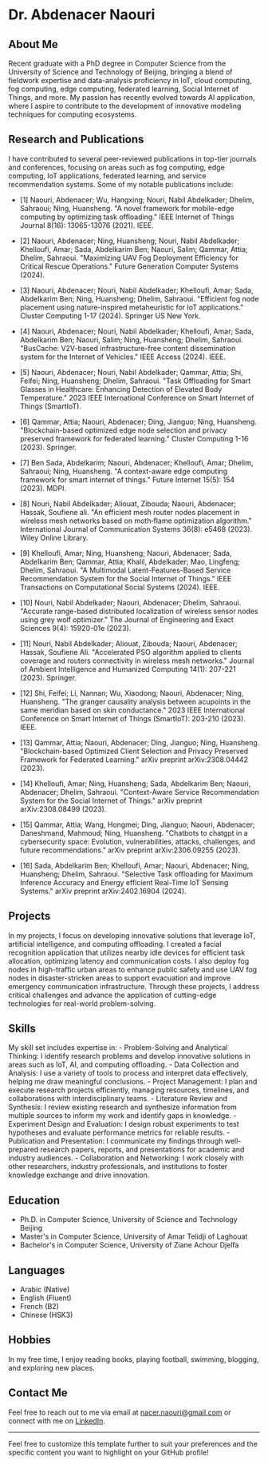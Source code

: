 # Dr. Abdenacer Naouri                    
## About Me

Recent graduate with a PhD degree in Computer Science from the University of Science and Technology of Beijing, 
bringing a blend of fieldwork expertise and data-analysis proficiency in IoT, cloud computing, fog computing, 
edge computing, federated learning, Social Internet of Things, and more. My passion has recently evolved towards AI application, 
where I aspire to contribute to the development of innovative modeling techniques for computing ecosystems.

## Research and Publications

I have contributed to several peer-reviewed publications in top-tier journals and conferences, focusing on areas such as fog computing, edge computing, IoT applications, federated learning, and service recommendation systems. Some of my notable publications include:

- [1]	Naouri, Abdenacer; Wu, Hangxing; Nouri, Nabil Abdelkader; Dhelim, Sahraoui; Ning, Huansheng. "A novel framework for mobile-edge computing by optimizing task offloading." IEEE Internet of Things Journal 8(16): 13065-13076 (2021). IEEE.

- [2]	Naouri, Abdenacer; Ning, Huansheng; Nouri, Nabil Abdelkader; Khelloufi, Amar; Sada, Abdelkarim Ben; Naouri, Salim; Qammar, Attia; Dhelim, Sahraoui. "Maximizing UAV Fog Deployment Efficiency for Critical Rescue Operations." Future Generation Computer Systems (2024).

- [3]	Naouri, Abdenacer; Nouri, Nabil Abdelkader; Khelloufi, Amar; Sada, Abdelkarim Ben; Ning, Huansheng; Dhelim, Sahraoui. "Efficient fog node placement using nature-inspired metaheuristic for IoT applications." Cluster Computing 1-17 (2024). Springer US New York.

- [4]	Naouri, Abdenacer; Nouri, Nabil Abdelkader; Khelloufi, Amar; Sada, Abdelkarim Ben; Naouri, Salim; Ning, Huansheng; Dhelim, Sahraoui. "BusCache: V2V-based infrastructure-free content dissemination system for the Internet of Vehicles." IEEE Access (2024). IEEE.

- [5]	Naouri, Abdenacer; Nouri, Nabil Abdelkader; Qammar, Attia; Shi, Feifei; Ning, Huansheng; Dhelim, Sahraoui. "Task Offloading for Smart Glasses in Healthcare: Enhancing Detection of Elevated Body Temperature." 2023 IEEE International Conference on Smart Internet of Things (SmartIoT).

- [6]	Qammar, Attia; Naouri, Abdenacer; Ding, Jianguo; Ning, Huansheng. "Blockchain-based optimized edge node selection and privacy preserved framework for federated learning." Cluster Computing 1-16 (2023). Springer.

- [7]	Ben Sada, Abdelkarim; Naouri, Abdenacer; Khelloufi, Amar; Dhelim, Sahraoui; Ning, Huansheng. "A context-aware edge computing framework for smart internet of things." Future Internet 15(5): 154 (2023). MDPI.

- [8]	Nouri, Nabil Abdelkader; Aliouat, Zibouda; Naouri, Abdenacer; Hassak, Soufiene ali. "An efficient mesh router nodes placement in wireless mesh networks based on moth‐flame optimization algorithm." International Journal of Communication Systems 36(8): e5468 (2023). Wiley Online Library.

- [9]	Khelloufi, Amar; Ning, Huansheng; Naouri, Abdenacer; Sada, Abdelkarim Ben; Qammar, Attia; Khalil, Abdelkader; Mao, Lingfeng; Dhelim, Sahraoui. "A Multimodal Latent-Features-Based Service Recommendation System for the Social Internet of Things." IEEE Transactions on Computational Social Systems (2024). IEEE.

- [10]	Nouri, Nabil Abdelkader; Naouri, Abdenacer; Dhelim, Sahraoui. "Accurate range-based distributed localization of wireless sensor nodes using grey wolf optimizer." The Journal of Engineering and Exact Sciences 9(4): 15920-01e (2023).

- [11]	Nouri, Nabil Abdelkader; Aliouat, Zibouda; Naouri, Abdenacer; Hassak, Soufiene Ali. "Accelerated PSO algorithm applied to clients coverage and routers connectivity in wireless mesh networks." Journal of Ambient Intelligence and Humanized Computing 14(1): 207-221 (2023). Springer.

- [12]	Shi, Feifei; Li, Nannan; Wu, Xiaodong; Naouri, Abdenacer; Ning, Huansheng. "The granger causality analysis between acupoints in the same meridian based on skin conductance." 2023 IEEE International Conference on Smart Internet of Things (SmartIoT): 203-210 (2023). IEEE.

- [13]	Qammar, Attia; Naouri, Abdenacer; Ding, Jianguo; Ning, Huansheng. "Blockchain-based Optimized Client Selection and Privacy Preserved Framework for Federated Learning." arXiv preprint arXiv:2308.04442 (2023).

- [14]	Khelloufi, Amar; Ning, Huansheng; Sada, Abdelkarim Ben; Naouri, Abdenacer; Dhelim, Sahraoui. "Context-Aware Service Recommendation System for the Social Internet of Things." arXiv preprint arXiv:2308.08499 (2023).

- [15]	Qammar, Attia; Wang, Hongmei; Ding, Jianguo; Naouri, Abdenacer; Daneshmand, Mahmoud; Ning, Huansheng. "Chatbots to chatgpt in a cybersecurity space: Evolution, vulnerabilities, attacks, challenges, and future recommendations." arXiv preprint arXiv:2306.09255 (2023).

- [16]	Sada, Abdelkarim Ben; Khelloufi, Amar; Naouri, Abdenacer; Ning, Huansheng; Dhelim, Sahraoui. "Selective Task offloading for Maximum Inference Accuracy and Energy efficient Real-Time IoT Sensing Systems." arXiv preprint arXiv:2402.16904 (2024).




## Projects

In my projects, I focus on developing innovative solutions that leverage IoT, artificial intelligence, and computing offloading. I created a facial recognition application that utilizes nearby idle devices for efficient task allocation, optimizing latency and communication costs. I also deploy fog nodes in high-traffic urban areas to enhance public safety and use UAV fog nodes in disaster-stricken areas to support evacuation and improve emergency communication infrastructure. Through these projects, I address critical challenges and advance the application of cutting-edge technologies for real-world problem-solving.

## Skills

My skill set includes expertise in:
    - Problem-Solving and Analytical Thinking: I identify research problems and develop innovative solutions in areas such as IoT, AI, and computing offloading.
    - Data Collection and Analysis: I use a variety of tools to process and interpret data effectively, helping me draw meaningful conclusions.
    - Project Management: I plan and execute research projects efficiently, managing resources, timelines, and collaborations with interdisciplinary teams.
    - Literature Review and Synthesis: I review existing research and synthesize information from multiple sources to inform my work and identify gaps in knowledge.
    - Experiment Design and Evaluation: I design robust experiments to test hypotheses and evaluate performance metrics for reliable results.
    - Publication and Presentation: I communicate my findings through well-prepared research papers, reports, and presentations for academic and industry audiences.
    - Collaboration and Networking: I work closely with other researchers, industry professionals, and institutions to foster knowledge exchange and drive innovation.

## Education

- Ph.D. in Computer Science, University of Science and Technology Beijing
- Master's in Computer Science, University of Amar Telidji of Laghouat
- Bachelor's in Computer Science, University of Ziane Achour Djelfa

## Languages

- Arabic (Native)
- English (Fluent)
- French (B2)
- Chinese (HSK3)

## Hobbies

In my free time, I enjoy reading books, playing football, swimming, blogging, and exploring new places.

## Contact Me

Feel free to reach out to me via email at nacer.naouri@gmail.com or connect with me on [LinkedIn](https://www.linkedin.com/in/abdenacer-naouri-71ab1065/).

---

Feel free to customize this template further to suit your preferences and the specific content you want to highlight on your GitHub profile!
